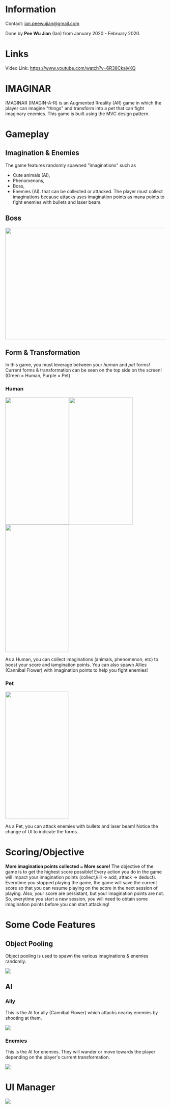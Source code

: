 # Information

Contact: ian.peewujian@gmail.com

Done by **Pee Wu Jian** (Ian) from January 2020 - February 2020.

# Links
Video Link: https://www.youtube.com/watch?v=6R38CkaivKQ

# IMAGINAR
IMAGINAR (IMAGIN-A-R) is an Augmented Rreality (AR) game in which the player can imagine "things" and transform into a pet that can fight imaginary enemies. This game is built using the MVC design pattern.

# Gameplay
## Imagination & Enemies
The game features randomly spawned "imaginations" such as
* Cute animals (AI),
* Phenomenons,
* Boss,
* Enemies (AI).
that can be collected or attacked. The player must collect imaginations because attacks uses imagination points as mana points to fight enemies with bullets and laser beam.

## Boss
<img src = "/Images/Bossku.jpg" width=650 height=350>

## Form & Transformation
In this game, you must leverage between your *human* and *pet* forms! Current forms & transformation can be seen on the top side on the screen! (Green = Human, Purple = Pet)

### Human

<img src = "/Images/Animal.jpg" width=200 height=400><img src = "/Images/Phenomenon.jpg" width=200 height=400><img src = "/Images/Ally.jpg" width=200 height=400>

As a Human, you can collect imaginations (animals, phenomenon, etc) to boost your score and iamgination points. You can also spawn Allies (Cannibal Flower) with imagination points to help you fight enemies!
### Pet

<img src = "/Images/PetForm.jpg" width=200 height=400>

As a Pet, you can attack enemies with bullets and laser beam! Notice the change of UI to indicate the forms.
# Scoring/Objective
**More imagination points collected = More score!**
The objective of the game is to get the highest score possible! Every action you do in the game will impact your imagination points (collect,kill -> add, attack -> deduct). Everytime you stopped playing the game, the game will save the current score so that you can resume playing on the score in the next session of playing. Also, your score are persistant, but your imagination points are not. So, everytime you start a new session, you will need to obtain some imagination points before you can start attacking!

# Some Code Features
## Object Pooling
Object pooling is used to spawn the various imaginations & enemies randomly.

<img src="/Images/PoolScript.PNG">

## AI

### Ally
This is the AI for ally (Cannibal Flower) which attacks nearby enemies by shooting at them.

<img src="/Images/AllyAI.PNG">

### Enemies
This is the AI for enemies. They will wander or move towards the player depending on the player's current transformation.

<img src="/Images/MonsterAI.PNG">

# UI Manager

<img src="/Images/UIManagerScript.PNG">


